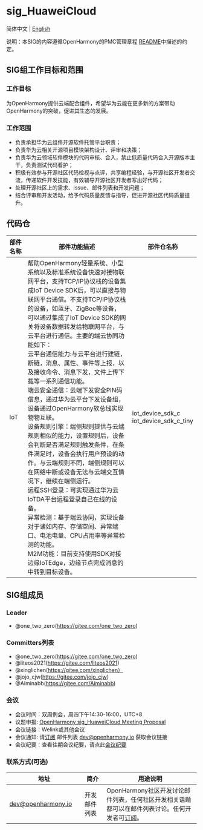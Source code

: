 # sig_HuaweiCloud
简体中文 | [English](./sig_huaweicloud.md)

说明：本SIG的内容遵循OpenHarmony的PMC管理章程 [README](../../zh/pmc.md)中描述的约定。

## SIG组工作目标和范围

### 工作目标
为OpenHarmony提供云端配合组件，希望华为云能在更多新的方案带动OpenHarmony的突破，促进其生态的发展。

### 工作范围
- 负责承担华为云组件开源软件托管平台职责；
- 负责华为云相关开源项目模块架构设计、评审和决策；
- 负责华为云领域软件模块的代码审核、合入，禁止低质量代码合入开源版本主干，负责测试代码看护；
- 积极有效参与开源社区代码检视与点评，共享编程经验，与开源社区开发者交流，传递软件开发技能，有效辅导开源社区开发者写出好代码；
- 处理开源社区上的需求、issue、邮件列表和开发问题；
- 结合评审和开发活动，给予代码质量反馈与指导，促进开源社区代码质量提升。

## 代码仓

|部件名称<img width=100/>|部件功能描述<img width=200/>|部件仓名称<img width=100/>|
|---|---|---|
| IoT                      | 帮助OpenHarmony轻量系统、小型系统以及标准系统设备快速对接物联网平台，支持TCP/IP协议栈的设备集成IoT Device SDK后，可以直接与物联网平台通信。不支持TCP/IP协议栈的设备，如蓝牙、ZigBee等设备，可以通过集成了IoT Device SDK的网关将设备数据转发给物联网平台，与云平台进行通信。主要的端云协同功能如下：<br>云平台通信能力:与云平台进行建链，断链，消息、属性、事件等上报，以及接收命令、消息下发，文件上传下载等一系列通信功能。<br>端云安全通信：云端下发安全PIN码信息，通过华为云平台下发设备组，设备通过OpenHarmony软总线实现物物互联。<br>设备规则引擎：端侧规则提供与云端规则相似的能力，设置规则后，设备会判断是否满足规则触发条件，在条件满足时，设备会执行用户预设的动作。与云端规则不同，端侧规则可以在网络中断或设备无法与云端交互情况下，继续在端侧运行。<br/>远程SSH登录：可实现通过华为云IoTDA平台远程登录自己在线的设备。<br>异常检测：基于端云协同，实现设备对于诸如内存、存储空间、异常端口、电池电量、CPU占用率等异常检测的功能。<br>M2M功能：目前支持使用SDK对接边缘IoTEdge，边缘节点完成消息的中转到目标设备。 | iot_device_sdk_c<br>iot_device_sdk_c_tiny |


## SIG组成员

### Leader
- @one_two_zero(https://gitee.com/one_two_zero)

### Committers列表
- @one_two_zero(https://gitee.com/one_two_zero)
- @liteos2021(https://gitee.com/liteos2021)
- @xinglichen(https://gitee.com/xinglichen）
- @jojo_cjw(https://gitee.com/jojo_cjw)
- @Aiminabb(https://gitee.com/Aiminabb)

### 会议
 - 会议时间：双周例会，周四下午14:30-16:00，UTC+8
 - 议题申报: [OpenHarmony sig_HuaweiCloud Meeting Proposal](https://shimo.im/sheets/zdkyBwNxgzCP8nA6/MODOC)
 - 会议链接：Welink或其他会议
 - 会议通知: 请[订阅](https://lists.openatom.io/postorius/lists/dev.openharmony.io) 邮件列表 dev@openharmony.io 获取会议链接
 - 会议纪要：查看往期会议纪要，请点此[会议纪要](https://gitee.com/openharmony-sig/sig-content/tree/master/huaweicloud/meetings)

### 联系方式(可选)
| 地址                                 | 简介        | 用途说明                                                         |
| ---------------------------------------|---------- | ------------------------------------------------------------ |
| dev@openharmony.io  <img width=120/>| 开发邮件列表 <img width=100/> | OpenHarmony社区开发讨论邮件列表，任何社区开发相关话题都可以在邮件列表讨论。任何开发者可[订阅](https://lists.openatom.io/postorius/lists/dev.openharmony.io)。<img width=200/>|
